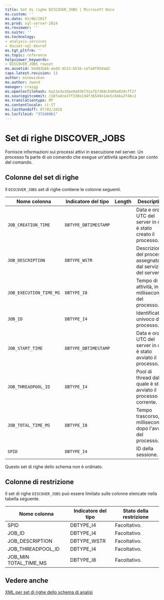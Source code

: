 ```yaml
---
title: Set di righe DISCOVER_JOBS | Microsoft Docs
ms.custom: ''
ms.date: 03/06/2017
ms.prod: sql-server-2014
ms.reviewer: ''
ms.suite: ''
ms.technology:
- analysis-services
- docset-sql-devref
ms.tgt_pltfrm: ''
ms.topic: reference
helpviewer_keywords:
- DISCOVER_JOBS rowset
ms.assetid: b4d83bb6-aed3-4513-b516-cefadf95dad2
caps.latest.revision: 13
author: minewiskan
ms.author: owend
manager: craigg
ms.openlocfilehash: 6a23a3e3dae0a03bf31a7b73b8cb505e834cff27
ms.sourcegitcommit: c18fadce27f330e1d4f36549414e5c84ba2f46c2
ms.translationtype: MT
ms.contentlocale: it-IT
ms.lasthandoff: 07/02/2018
ms.locfileid: "37246061"
---
```

# <a name="discoverjobs-rowset"></a>Set di righe DISCOVER_JOBS
  Fornisce informazioni sui processi attivi in esecuzione nel server. Un processo fa parte di un comando che esegue un'attività specifica per conto del comando.  
  
## <a name="rowset-columns"></a>Colonne del set di righe  
 Il `DISCOVER_JOBS` set di righe contiene le colonne seguenti.  
  
|Nome colonna|Indicatore del tipo|Length|Description|  
|-----------------|--------------------|------------|-----------------|  
|`JOB_CREATION_TIME`|`DBTYPE_DBTIMESTAMP`||Data e ora UTC del server in cui è stato creato il processo.|  
|`JOB_DESCRIPTION`|`DBTYPE_WSTR`||Descrizione del processo assegnata dal servizio del server.|  
|`JOB_EXECUTION_TIME_MS`|`DBTYPE_I8`||Tempo di attività, in millisecondi, del processo.|  
|`JOB_ID`|`DBTYPE_I4`||Identificatore univoco del processo.|  
|`JOB_START_TIME`|`DBTYPE_DBTIMESTAMP`||Data e ora UTC del server in cui è stato avviato il processo.|  
|`JOB_THREADPOOL_ID`|`DBTYPE_I4`||Pool di thread dal quale è stato avviato il processo corrente.|  
|`JOB_TOTAL_TIME_MS`|`DBTYPE_I8`||Tempo trascorso, in millisecondi, dopo l'avvio del processo.|  
|`SPID`|`DBTYPE_I4`||ID della sessione.|  
  
 Questo set di righe dello schema non è ordinato.  
  
## <a name="restriction-columns"></a>Colonne di restrizione  
 Il set di righe `DISCOVER_JOBS` può essere limitato sulle colonne elencate nella tabella seguente.  
  
|Nome colonna|Indicatore del tipo|Stato della restrizione|  
|-----------------|--------------------|-----------------------|  
|SPID|DBTYPE_I4|Facoltativo.|  
|JOB_ID|DBTYPE_I4|Facoltativo.|  
|JOB_DESCRIPTION|DBTYPE_WSTR|Facoltativo.|  
|JOB_THREADPOOL_ID|DBTYPE_I4|Facoltativo.|  
|JOB_MIN TOTAL_TIME_MS|DBTYPE_I8|Facoltativo.|  
  
## <a name="see-also"></a>Vedere anche  
 [XML per set di righe dello schema di analisi](xml-for-analysis-schema-rowsets.md)  
  
  
